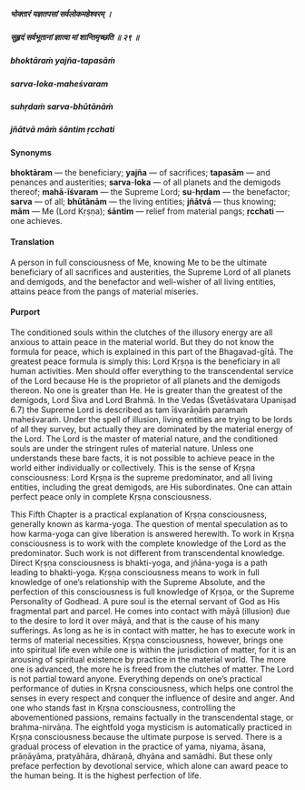 ##### भोक्तारं यज्ञतपसां सर्वलोकमहेश्वरम् ।
##### सुहृदं सर्वभूतानां ज्ञात्वा मां शान्तिमृच्छति ॥ २९ ॥

##### bhoktāraṁ yajña-tapasāṁ
##### sarva-loka-maheśvaram
##### suhṛdaṁ sarva-bhūtānāṁ
##### jñātvā māṁ śāntim ṛcchati

#### Synonyms

**bhoktāram** — the beneficiary; **yajña** — of sacrifices; **tapasām** — and penances and austerities; **sarva**-**loka** — of all planets and the demigods thereof; **mahā**-**īśvaram** — the Supreme Lord; **su**-**hṛdam** — the benefactor; **sarva** — of all; **bhūtānām** — the living entities; **jñātvā** — thus knowing; **mām** — Me (Lord Kṛṣṇa); **śāntim** — relief from material pangs; **ṛcchati** — one achieves.

#### Translation

A person in full consciousness of Me, knowing Me to be the ultimate beneficiary of all sacrifices and austerities, the Supreme Lord of all planets and demigods, and the benefactor and well-wisher of all living entities, attains peace from the pangs of material miseries.

#### Purport

The conditioned souls within the clutches of the illusory energy are all anxious to attain peace in the material world. But they do not know the formula for peace, which is explained in this part of the Bhagavad-gītā. The greatest peace formula is simply this: Lord Kṛṣṇa is the beneficiary in all human activities. Men should offer everything to the transcendental service of the Lord because He is the proprietor of all planets and the demigods thereon. No one is greater than He. He is greater than the greatest of the demigods, Lord Śiva and Lord Brahmā. In the Vedas (Śvetāśvatara Upaniṣad 6.7) the Supreme Lord is described as tam īśvarāṇāṁ paramaṁ maheśvaraṁ. Under the spell of illusion, living entities are trying to be lords of all they survey, but actually they are dominated by the material energy of the Lord. The Lord is the master of material nature, and the conditioned souls are under the stringent rules of material nature. Unless one understands these bare facts, it is not possible to achieve peace in the world either individually or collectively. This is the sense of Kṛṣṇa consciousness: Lord Kṛṣṇa is the supreme predominator, and all living entities, including the great demigods, are His subordinates. One can attain perfect peace only in complete Kṛṣṇa consciousness.

This Fifth Chapter is a practical explanation of Kṛṣṇa consciousness, generally known as karma-yoga. The question of mental speculation as to how karma-yoga can give liberation is answered herewith. To work in Kṛṣṇa consciousness is to work with the complete knowledge of the Lord as the predominator. Such work is not different from transcendental knowledge. Direct Kṛṣṇa consciousness is bhakti-yoga, and jñāna-yoga is a path leading to bhakti-yoga. Kṛṣṇa consciousness means to work in full knowledge of one’s relationship with the Supreme Absolute, and the perfection of this consciousness is full knowledge of Kṛṣṇa, or the Supreme Personality of Godhead. A pure soul is the eternal servant of God as His fragmental part and parcel. He comes into contact with māyā (illusion) due to the desire to lord it over māyā, and that is the cause of his many sufferings. As long as he is in contact with matter, he has to execute work in terms of material necessities. Kṛṣṇa consciousness, however, brings one into spiritual life even while one is within the jurisdiction of matter, for it is an arousing of spiritual existence by practice in the material world. The more one is advanced, the more he is freed from the clutches of matter. The Lord is not partial toward anyone. Everything depends on one’s practical performance of duties in Kṛṣṇa consciousness, which helps one control the senses in every respect and conquer the influence of desire and anger. And one who stands fast in Kṛṣṇa consciousness, controlling the abovementioned passions, remains factually in the transcendental stage, or brahma-nirvāṇa. The eightfold yoga mysticism is automatically practiced in Kṛṣṇa consciousness because the ultimate purpose is served. There is a gradual process of elevation in the practice of yama, niyama, āsana, prāṇāyāma, pratyāhāra, dhāraṇā, dhyāna and samādhi. But these only preface perfection by devotional service, which alone can award peace to the human being. It is the highest perfection of life.